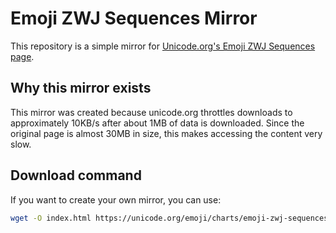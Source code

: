 # Emoji ZWJ Sequences Mirror

This repository is a simple mirror for [Unicode.org's Emoji ZWJ Sequences page](https://unicode.org/emoji/charts/emoji-zwj-sequences.html).

## Why this mirror exists

This mirror was created because unicode.org throttles downloads to approximately 10KB/s after about 1MB of data is downloaded. Since the original page is almost 30MB in size, this makes accessing the content very slow.

## Download command

If you want to create your own mirror, you can use:

```bash
wget -O index.html https://unicode.org/emoji/charts/emoji-zwj-sequences.html
```